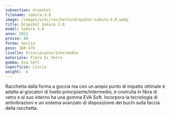 ```yaml
---
subsection: dropshot
filename: sakura-3.0
image: /images/wiki/racchette/dropshot-sakura-3.0.webp
title: Dropshot Sakura 3.0
model: Sakura 3.0
anno: 2021
prezzo: 80
forma: Goccia
peso: 360-370
livello: Principiante/Intermedio
materiale: Fibra Di Vetro
gomma: Eva Soft
superficie: Liscia
weight: -4
---
```

Racchetta dalla forma a goccia ma con un ampio punto di impatto ottimale è adatta ai giocatori di livello principiante/intermedio, è costruita in fibra di vetro e al suo interno ha una gomma EVA Soft. Incorpora la tecnologia di antivibrazioni e un sistema avanzato di disposizione dei buchi sulla faccia della racchetta.